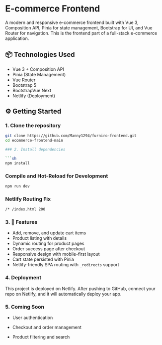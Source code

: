 # E-commerce Frontend

A modern and responsive e-commerce frontend built with Vue 3, Composition API, Pinia for state management, Bootstrap for UI, and Vue Router for navigation. This is the frontend part of a full-stack e-commerce application.

## 📦 Technologies Used

- Vue 3 + Composition API
- Pinia (State Management)
- Vue Router
- Bootstrap 5
- BootstrapVue Next
- Netlify (Deployment)

## ⚙️ Getting Started

### 1. Clone the repository

````bash
git clone https://github.com/Manny1294/furniro-frontend.git
cd ecommerce-frontend-main

### 2. Install dependencies

```sh
npm install
````

### Compile and Hot-Reload for Development

```sh
npm run dev
```

### Netlify Routing Fix

```sh
/* /index.html 200
```

### 3. 🚀 Features

- Add, remove, and update cart items
- Product listing with details
- Dynamic routing for product pages
- Order success page after checkout
- Responsive design with mobile-first layout
- Cart state persisted with Pinia
- Netlify-friendly SPA routing with `_redirects` support

### 4. Deployment

This project is deployed on Netlify. After pushing to GitHub, connect your repo on Netlify, and it will automatically deploy your app.

### 5. Coming Soon

- User authentication

- Checkout and order management

- Product filtering and search
